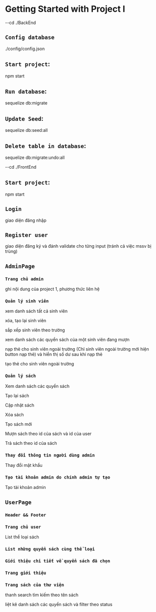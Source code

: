 
# Getting Started with Project I 

--cd ./BackEnd
## `Config database`
./config/config.json

## `Start project`: 
npm start

## `Run database`: 
sequelize db:migrate 

## `Update Seed`: 
sequelize db:seed:all 

## `Delete table in database`: 
sequelize db:migrate:undo:all 

--cd ./FrontEnd
## `Start project`: 
npm start



## `Login`
giao diện đăng nhập                 



## `Register user`
giao diện đăng ký và đánh validate cho từng input (tránh cả việc mssv bị trùng)    



## `AdminPage`


### `Trang chủ admin`
ghi nội dung của project 1, phương thức liên hệ          

### `Quản lý sinh viên`
xem danh sách tất cả sinh viên                     

xóa, tạo lại sinh viên                             

sắp xếp sinh viên theo trường                        

xem danh sách các quyển sách của một sinh viên đang mượn    

nạp thẻ cho sinh viên ngoài trường (Chỉ sinh viên ngoài trường mới hiện button nạp thẻ) và hiển thị số dư sau khi nạp thẻ 

tạo thẻ cho sinh viên ngoài trường                   


### `Quản lý sách`
Xem danh sách các quyển sách                    

Tạo lại sách                                   

Cập nhật sách                                   

Xóa sách                                              

Tạo sách mới                                    

Mượn sách theo id của sách và id của user                   
 
Trả sách theo id của sách                            


### `Thay đổi thông tin người dùng admin`
Thay đổi mật khẩu                       


### `Tạo tài khoản admin do chính admin tự tạo`
Tạo tài khoản admin                   



## `UserPage`


### `Header && Footer`                  



### `Trang chủ user`                           

List thể loại sách                      


### `List những quyển sách cùng thể loại`                             


### `Giới thiệu chi tiết về quyển sách đã chọn`                             


### `Trang giới thiệu`                  


### `Trang sách của thư viện`  

thanh search tìm kiếm theo tên sách           

liệt kê danh sách các quyển sách và filter theo status          





